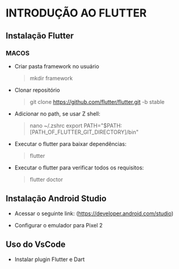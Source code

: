 # INTRODUÇÃO AO FLUTTER

## Instalação Flutter

### MACOS 

- Criar pasta framework no usuário

     > mkdir framework
- Clonar repositório
    
    > git clone https://github.com/flutter/flutter.git -b stable

- Adicionar no path, se usar Z shell:

    > nano ~/.zshrc
        export PATH="$PATH:[PATH_OF_FLUTTER_GIT_DIRECTORY]/bin"
- Executar o flutter para baixar dependências:

    > flutter

- Executar o flutter para verificar todos os requisitos:

    > flutter doctor


## Instalação Android Studio

- Acessar o seguinte link:
(https://developer.android.com/studio)

- Configurar o emulador para Pixel 2

## Uso do VsCode

- Instalar plugin Flutter e Dart
